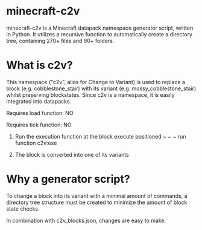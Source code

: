 # minecraft-c2v
minecraft-c2v is a Minecraft datapack namespace generator script, written in Python. It utilizes a recursive function to automatically create a directory tree, containing 270+ files and 90+ folders.

# What is c2v?
This namespace ("c2v", alias for Change to Variant) is used to replace a block (e.g. cobblestone_stair) with its variant (e.g. mossy_cobblestone_stair) whilst preserving blockstates. Since c2v is a namespace, it is easily integrated into datapacks.

Requires load function: NO

Requires tick function: NO

1. Run the execution function at the block
execute positioned ~ ~ ~ run function c2v:exe

2. The block is converted into one of its variants



# Why a generator script?
To change a block into its variant with a minimal amount of commands, a directory tree structure must be created to minimize the amount of block state checks.

In combination with c2v_blocks.json, changes are easy to make.

